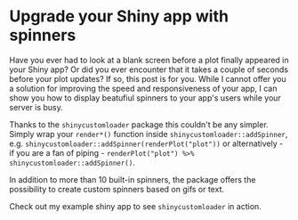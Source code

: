 # Upgrade your Shiny app with spinners

Have you ever had to look at a blank screen before a plot finally appeared in your Shiny app? Or did you ever encounter that it takes a couple of seconds before your plot updates? If so, this post is for you. While I cannot offer you a solution for improving the speed and responsiveness of your app, I can show you how to display beatufiul spinners to your app's users while your server is busy.

Thanks to the `shinycustomloader` package this couldn't be any simpler. Simply wrap your `render*()` function inside `shinycustomloader::addSpinner`, e.g. `shinycustomloader::addSpinner(renderPlot("plot"))` or alternatively - if you are a fan of piping - `renderPlot("plot") %>% shinycustomloader::addSpinner()`. 

In addition to more than 10 built-in spinners, the package offers the possibility to create custom spinners based on gifs or text. 

Check out my example shiny app to see `shinycustomloader` in action. 
